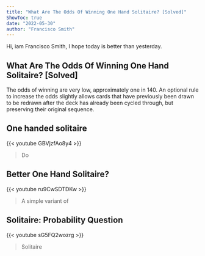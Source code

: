 ```yaml
---
title: "What Are The Odds Of Winning One Hand Solitaire? [Solved]"
ShowToc: true 
date: "2022-05-30"
author: "Francisco Smith" 
---
```


Hi, iam Francisco Smith, I hope today is better than yesterday.
## What Are The Odds Of Winning One Hand Solitaire? [Solved]
The odds of winning are very low, approximately one in 140. An optional rule to increase the odds slightly allows cards that have previously been drawn to be redrawn after the deck has already been cycled through, but preserving their original sequence.

## One handed solitaire
{{< youtube GBVjzfAo8y4 >}}
>Do

## Better One Hand Solitaire?
{{< youtube ru9CwSDTDKw >}}
>A simple variant of 

## Solitaire: Probability Question
{{< youtube sG5FQ2wozrg >}}
>Solitaire

